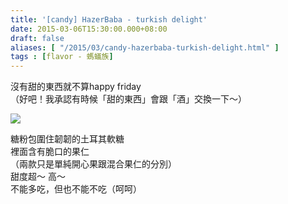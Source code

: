 ```yaml
---
title: '[candy] HazerBaba - turkish delight'
date: 2015-03-06T15:30:00.000+08:00
draft: false
aliases: [ "/2015/03/candy-hazerbaba-turkish-delight.html" ]
tags : [flavor - 螞蟻族]
---
```


沒有甜的東西就不算happy friday  
（好吧！我承認有時候「甜的東西」會跟「酒」交換一下～）  

[![](https://farm9.staticflickr.com/8644/16484267838_c2d4d090e4_z.jpg)](https://farm9.staticflickr.com/8644/16484267838_c2d4d090e4_z.jpg)

糖粉包圍住韌韌的土耳其軟糖  
裡面含有脆口的果仁  
（兩款只是單純開心果跟混合果仁的分別）  
甜度超～ 高～  
不能多吃，但也不能不吃（呵呵）